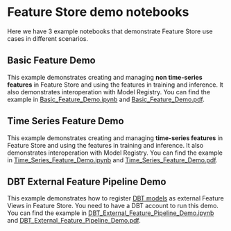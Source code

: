 # Feature Store demo notebooks

Here we have 3 example notebooks that demonstrate Feature Store use cases in different scenarios.

## Basic Feature Demo

This example demonstrates creating and managing **non time-series features** in Feature Store and using the features in
training and inference. It also demonstrates interoperation with Model Registry. You can find the example in
[Basic_Feature_Demo.ipynb](https://github.com/snowflakedb/snowflake-ml-python/blob/main/snowflake/ml/feature_store/notebooks/customer_demo/Basic_Feature_Demo.ipynb)
and [Basic_Feature_Demo.pdf](https://github.com/snowflakedb/snowflake-ml-python/blob/main/snowflake/ml/feature_store/notebooks/customer_demo/Basic_Feature_Demo.pdf).

## Time Series Feature Demo

This example demonstrates creating and managing **time-series features** in Feature Store and using the features in
training and inference. It also demonstrates interoperation with Model Registry. You can find the example in
[Time_Series_Feature_Demo.ipynb](https://github.com/snowflakedb/snowflake-ml-python/blob/main/snowflake/ml/feature_store/notebooks/customer_demo/DBT_External_Feature_Pipeline_Demo.ipynb)
and [Time_Series_Feature_Demo.pdf](https://github.com/snowflakedb/snowflake-ml-python/blob/main/snowflake/ml/feature_store/notebooks/customer_demo/Time_Series_Feature_Demo.pdf).

## DBT External Feature Pipeline Demo

This example demonstrates how to register [DBT models](https://docs.getdbt.com/docs/build/models) as external Feature
Views in Feature Store. You need to have a DBT account to run this demo. You can find the example in
[DBT_External_Feature_Pipeline_Demo.ipynb](https://github.com/snowflakedb/snowflake-ml-python/blob/main/snowflake/ml/feature_store/notebooks/customer_demo/DBT_External_Feature_Pipeline_Demo.ipynb)
and [DBT_External_Feature_Pipeline_Demo.pdf](https://github.com/snowflakedb/snowflake-ml-python/blob/main/snowflake/ml/feature_store/notebooks/customer_demo/DBT_External_Feature_Pipeline_Demo.pdf).
